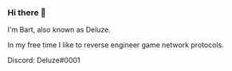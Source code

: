 ### Hi there 👋

I'm Bart, also known as Deluze.

In my free time I like to reverse engineer game network protocols.

Discord: Deluze#0001
